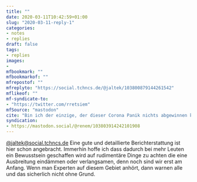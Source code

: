 ```yaml
---
title: ""
date: 2020-03-11T10:42:59+01:00
slug: "2020-03-11-reply-1"
categories:
- notes
- replies
draft: false
tags:
- replies
images:
-
mfbookmark: ""
mfbookmarkof: ""
mfrepostof: ""
mfreplyto: "https://social.tchncs.de/@jaltek/103800879144261542"
mflikeof: ""
mf-syndicate-to:
- "https://twitter.com/rretsiem"
mfSource: "mastodon"
cite: "Bin ich der einzige, der dieser Corona Panik nichts abgewinnen kann? Bin ich zu naiv? Oder einfach vielleicht nur normal denkend?"
syndication:
- https://mastodon.social/@renem/103803914242101908
---
```


[@jaltek@social.tchncs.de](https://social.tchncs.de/@jaltek) Eine gute und detaillierte Berichterstattung ist hier schon angebracht. Immerhin hoffe ich dass dadurch bei mehr Leuten ein Bewusstsein geschaffen wird auf rudimentäre Dinge zu achten die eine Ausbreitung eindämmen oder verlangsamen, denn noch sind wir erst am Anfang. Wenn man Experten auf diesem Gebiet anhört, dann warnen alle und das sicherlich nicht ohne Grund.
